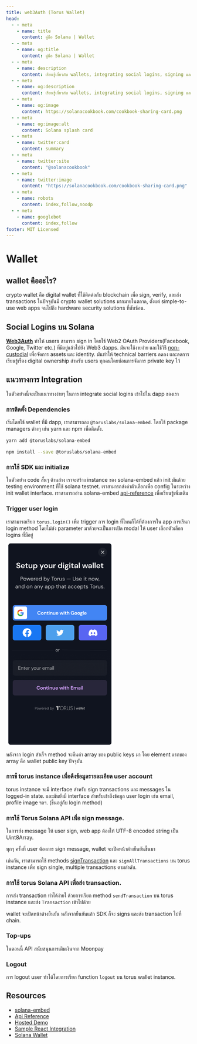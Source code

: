 ```yaml
---
title: web3Auth (Torus Wallet)
head:
  - - meta
    - name: title
      content: คู่มือ Solana | Wallet
  - - meta
    - name: og:title
      content: คู่มือ Solana | Wallet
  - - meta
    - name: description
      content: เรียนรู้เกี่ยวกับ wallets, integrating social logins, signing และ verifying messages และข้อมูลอ้างอิงอื่นๆ สำหรับพัฒนาบน Solana ได้ที่คู่มือ Solana.
  - - meta
    - name: og:description
      content: เรียนรู้เกี่ยวกับ wallets, integrating social logins, signing และ verifying messages และข้อมูลอ้างอิงอื่นๆ สำหรับพัฒนาบน Solana ได้ที่คู่มือ Solana.
  - - meta
    - name: og:image
      content: https://solanacookbook.com/cookbook-sharing-card.png
  - - meta
    - name: og:image:alt
      content: Solana splash card
  - - meta
    - name: twitter:card
      content: summary
  - - meta
    - name: twitter:site
      content: "@solanacookbook"
  - - meta
    - name: twitter:image
      content: "https://solanacookbook.com/cookbook-sharing-card.png"
  - - meta
    - name: robots
      content: index,follow,noodp
  - - meta
    - name: googlebot
      content: index,follow
footer: MIT Licensed
---
```


# Wallet

## wallet คืออะไร?

crypto wallet คือ digital wallet ที่ใช้ติดต่อกับ blockchain เพื่อ sign, verify, และส่ง transactions ในปัจจุบันมี crypto wallet solutions มากมายในตลาด, ตั้งแต่ simple-to-use web apps จนไปถึง hardware security solutions ที่ซับซ้อน.

## Social Logins บน Solana

[**Web3Auth**](https://docs.web3auth.io/) ทำให้ users สามารถ sign in โดยใช้ Web2 OAuth Providers(Facebook, Google, Twitter etc.) ที่มีอยู่แล้วไปยัง Web3 dapps. มันจะใช้งายง่าย และใช้วิธี [non-custodial](https://docs.web3auth.io/key-infrastructure/overview) เพื่อจัดการ assets และ identity. มันทำให้ technical barriers ลดลง และลดการเรียนรู้เรื่อง digital ownership สำหรับ users ทุกคนโดยซ่อนการจัดการ private key ไว้

## แนวทางการ Integration

ในตัวอย่างนี้จะเป็นแนวทางง่ายๆ ในการ integrate social logins เข้าไปใน dapp ของเรา

### การติดตั้ง Dependencies

เริ่มโดยใช้ wallet ที่มี dapp, เราสามารถลง `@toruslabs/solana-embed`. โดยใช้ package managers ต่างๆ เช่น yarn และ npm เพื่อติดตั้ง.

<CodeGroup>
  <CodeGroupItem title="YARN" active>

```bash
yarn add @toruslabs/solana-embed
```

  </CodeGroupItem>

  <CodeGroupItem title="NPM">

```bash
npm install --save @toruslabs/solana-embed
```

  </CodeGroupItem>
</CodeGroup>

### การใช้ SDK และ initialize

ในตัวอย่าง code สั้นๆ ด้านล่าง เราจะสร้าง instance ของ solana-embed แล้ว init มันด้วย testing environment ที่ใช้ solana testnet. เราสามารถส่งค่าตัวเลือกเพื่อ config ในระหว่าง init wallet interface. เราสามารถอ่าน solana-embed [api-reference](https://docs.tor.us/solana-wallet/api-reference/class) เพื่อเรียนรู้เพิ่มเติม

<SolanaCodeGroup>
  <SolanaCodeGroupItem title="TS" active>

  <template v-slot:default>

@[code](@/code/wallet/Web3Auth/initialize-instance.en.ts)

  </template>

  <template v-slot:preview>

@[code](@/code/wallet/Web3Auth/initialize-instance.preview.en.ts)

  </template>

  </SolanaCodeGroupItem>
</SolanaCodeGroup>

### Trigger user login​

เราสามารถเรียก `torus.login()` เพื่อ trigger การ login ที่ไหนก็ได้ที่ต้องการใน app  การเรีนก login method โดยไม่ส่ง parameter มาด้วยจะเป็นการเปิด modal ให้ user เลือกตัวเลือก logins ที่มีอยู่

![](./assets/Web3Auth/login-modal.png)

หลังจาก login สำเร็จ method จะคืนค่า array ของ public keys มา โดย element แรกของ array คือ wallet public key ปัจจุบัน

<SolanaCodeGroup>
  <SolanaCodeGroupItem title="TS" active>

  <template v-slot:default>

@[code](@/code/wallet/Web3Auth/login.en.ts)

  </template>

  <template v-slot:preview>

@[code](@/code/wallet/Web3Auth/login.preview.en.ts)

  </template>

  </SolanaCodeGroupItem>
</SolanaCodeGroup>

### การช้ torus instance เพื่อดึงข้อมูลรายละเอียด user account

torus instance จะมี interface สำหรับ sign transactions และ messages ใน logged-in state. และมันยังมี interface สำหรับเข้าถึงข้อมูล user login เช่น email, profile image ฯลฯ. (ขึ้นอยู่กับ login method)

<SolanaCodeGroup>
  <SolanaCodeGroupItem title="TS" active>

  <template v-slot:default>

@[code](@/code/wallet/Web3Auth/user-info.en.ts)

  </template>

  <template v-slot:preview>

@[code](@/code/wallet/Web3Auth/user-info.preview.en.ts)

  </template>

  </SolanaCodeGroupItem>
</SolanaCodeGroup>

### การใช้ Torus Solana API เพื่อ sign message.

ในการส่ง message ให้ user sign, web app ต้องให้ UTF-8 encoded string เป็น Uint8Array.

ทุกๆ ครั้งที่ user ต้องการ sign message, wallet จะเปิดหน้าต่างยืนยันขึ้นมา

<SolanaCodeGroup>
  <SolanaCodeGroupItem title="TS" active>

  <template v-slot:default>

@[code](@/code/wallet/Web3Auth/sign-message.en.ts)

  </template>

  <template v-slot:preview>

@[code](@/code/wallet/Web3Auth/sign-message.preview.en.ts)

  </template>

  </SolanaCodeGroupItem>
</SolanaCodeGroup>

เช่นกัน, เราสามารถใช้ methods [signTransaction](https://docs.tor.us/solana-wallet/api-reference/solana/sign-transaction) และ `signAllTransactions` บน torus instance เพื่อ sign single, multiple transactions ตามลำดับ.

### การใช้ torus Solana API เพื่อส่ง transaction.​

การส่ง transaction ทำได้ง่ายไ ด้วยการเรียก method `sendTransaction` บน torus instance และส่ง `Transaction` เข้าไปด้วย

wallet จะเปิดหน้าต่างยืนยัน หลังจากยืนยันแล้ว SDK ก็จะ signs และส่ง transaction ไปที่ chain.

<SolanaCodeGroup>
  <SolanaCodeGroupItem title="TS" active>

  <template v-slot:default>

@[code](@/code/wallet/Web3Auth/send-transaction.en.ts)

  </template>

  <template v-slot:preview>

@[code](@/code/wallet/Web3Auth/send-transaction.preview.en.ts)

  </template>

  </SolanaCodeGroupItem>
</SolanaCodeGroup>

### Top-ups​

ในตอนนี้ API สนับสนุนการเติมเงินจาก Moonpay

<SolanaCodeGroup>
  <SolanaCodeGroupItem title="TS" active>

  <template v-slot:default>

@[code](@/code/wallet/Web3Auth/topup.en.ts)

  </template>

  <template v-slot:preview>

@[code](@/code/wallet/Web3Auth/topup.preview.en.ts)

  </template>

  </SolanaCodeGroupItem>
</SolanaCodeGroup>

### Logout

การ logout user ทำได้โดยการเรียก function `logout` บน torus wallet instance.

<SolanaCodeGroup>
  <SolanaCodeGroupItem title="TS" active>

  <template v-slot:default>

@[code](@/code/wallet/Web3Auth/logout.en.ts)

  </template>
    
  <template v-slot:preview>
    
@[code](@/code/wallet/Web3Auth/logout.preview.en.ts)
    
  </template>

  </SolanaCodeGroupItem>
</SolanaCodeGroup>

## Resources

* [solana-embed](https://github.com/torusresearch/solana-embed)
* [Api Reference](https://docs.web3auth.io/solana-wallet/api-reference/class)
* [Hosted Demo](https://demo-solana.tor.us/)
* [Sample React Integration](https://github.com/torusresearch/solana-embed-react-demo)
* [Solana Wallet](https://solana.tor.us/)